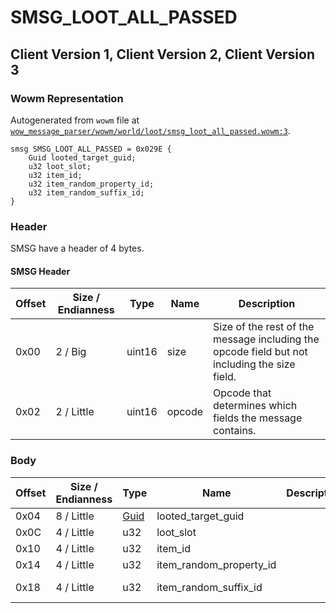 # SMSG_LOOT_ALL_PASSED

## Client Version 1, Client Version 2, Client Version 3

### Wowm Representation

Autogenerated from `wowm` file at [`wow_message_parser/wowm/world/loot/smsg_loot_all_passed.wowm:3`](https://github.com/gtker/wow_messages/tree/main/wow_message_parser/wowm/world/loot/smsg_loot_all_passed.wowm#L3).
```rust,ignore
smsg SMSG_LOOT_ALL_PASSED = 0x029E {
    Guid looted_target_guid;
    u32 loot_slot;
    u32 item_id;
    u32 item_random_property_id;
    u32 item_random_suffix_id;
}
```
### Header

SMSG have a header of 4 bytes.

#### SMSG Header

| Offset | Size / Endianness | Type   | Name   | Description |
| ------ | ----------------- | ------ | ------ | ----------- |
| 0x00   | 2 / Big           | uint16 | size   | Size of the rest of the message including the opcode field but not including the size field.|
| 0x02   | 2 / Little        | uint16 | opcode | Opcode that determines which fields the message contains.|

### Body

| Offset | Size / Endianness | Type | Name | Description | Comment |
| ------ | ----------------- | ---- | ---- | ----------- | ------- |
| 0x04 | 8 / Little | [Guid](../spec/packed-guid.md) | looted_target_guid |  |  |
| 0x0C | 4 / Little | u32 | loot_slot |  |  |
| 0x10 | 4 / Little | u32 | item_id |  |  |
| 0x14 | 4 / Little | u32 | item_random_property_id |  |  |
| 0x18 | 4 / Little | u32 | item_random_suffix_id |  | vmangos/mangoszero: Always set to 0. |

